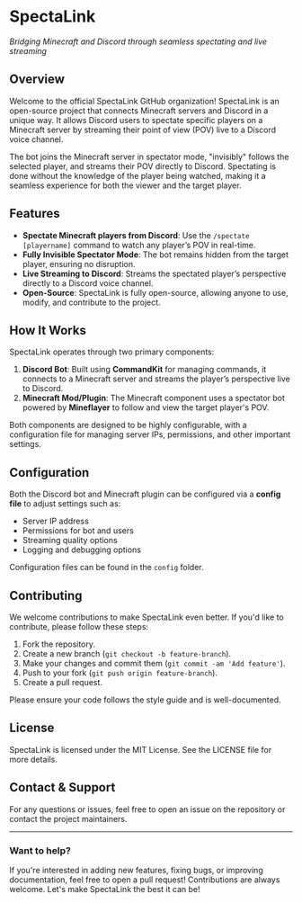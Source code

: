 # **SpectaLink**  
*Bridging Minecraft and Discord through seamless spectating and live streaming*

## **Overview**
Welcome to the official SpectaLink GitHub organization! SpectaLink is an open-source project that connects Minecraft servers and Discord in a unique way. It allows Discord users to spectate specific players on a Minecraft server by streaming their point of view (POV) live to a Discord voice channel.

The bot joins the Minecraft server in spectator mode, "invisibly" follows the selected player, and streams their POV directly to Discord. Spectating is done without the knowledge of the player being watched, making it a seamless experience for both the viewer and the target player.

## **Features**
- **Spectate Minecraft players from Discord**: Use the `/spectate [playername]` command to watch any player’s POV in real-time.
- **Fully Invisible Spectator Mode**: The bot remains hidden from the target player, ensuring no disruption.
- **Live Streaming to Discord**: Streams the spectated player’s perspective directly to a Discord voice channel.
- **Open-Source**: SpectaLink is fully open-source, allowing anyone to use, modify, and contribute to the project.

## **How It Works**
SpectaLink operates through two primary components:
1. **Discord Bot**: Built using **CommandKit** for managing commands, it connects to a Minecraft server and streams the player’s perspective live to Discord.
2. **Minecraft Mod/Plugin**: The Minecraft component uses a spectator bot powered by **Mineflayer** to follow and view the target player's POV.

Both components are designed to be highly configurable, with a configuration file for managing server IPs, permissions, and other important settings.

## **Configuration**
Both the Discord bot and Minecraft plugin can be configured via a **config file** to adjust settings such as:
- Server IP address
- Permissions for bot and users
- Streaming quality options
- Logging and debugging options

Configuration files can be found in the `config` folder.

## **Contributing**

We welcome contributions to make SpectaLink even better. If you'd like to contribute, please follow these steps:
1. Fork the repository.
2. Create a new branch (`git checkout -b feature-branch`).
3. Make your changes and commit them (`git commit -am 'Add feature'`).
4. Push to your fork (`git push origin feature-branch`).
5. Create a pull request.

Please ensure your code follows the style guide and is well-documented.

## **License**
SpectaLink is licensed under the MIT License. See the LICENSE file for more details.

## **Contact & Support**
For any questions or issues, feel free to open an issue on the repository or contact the project maintainers.

---

### **Want to help?**
If you're interested in adding new features, fixing bugs, or improving documentation, feel free to open a pull request! Contributions are always welcome. Let's make SpectaLink the best it can be!
